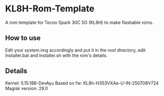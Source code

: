 # KL8H-Rom-Template
A rom template for Tecno Spark 30C 5G (KL8H) to make flashable roms.

## How to use
Edit your system.img accordingly and put it in the root directory, edit Installer.bat and Installer.sh with the rom's details.

## Details
Kernel: 5.15.188-DevAyu
Based on fw: KL8h-H353VXAe-U-IN-250708V724
Magisk version: 29.0

